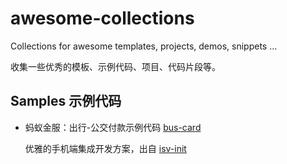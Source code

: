 # awesome-collections

Collections for awesome templates, projects, demos, snippets ...

收集一些优秀的模板、示例代码、项目、代码片段等。

## Samples 示例代码

- 蚂蚁金服：出行-公交付款示例代码 [bus-card](./bus-card)

  优雅的手机端集成开发方案，出自 [isv-init](https://github.com/ant-tool/isv-init)
